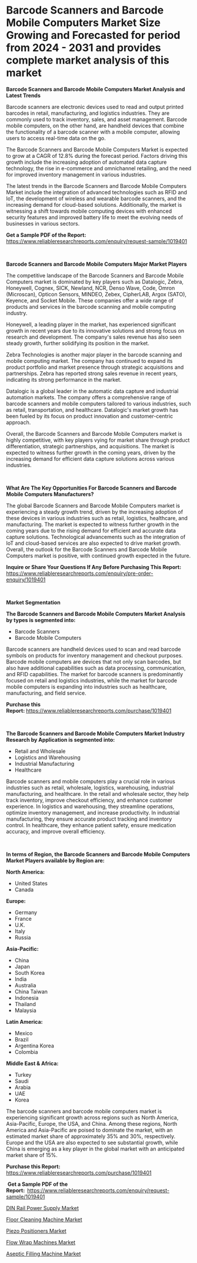<p><h1>Barcode Scanners and Barcode Mobile Computers Market Size Growing and Forecasted for period from 2024 - 2031 and provides complete market analysis of this market</h1></p><p><strong>Barcode Scanners and Barcode Mobile Computers Market Analysis and Latest Trends</strong></p>
<p><p>Barcode scanners are electronic devices used to read and output printed barcodes in retail, manufacturing, and logistics industries. They are commonly used to track inventory, sales, and asset management. Barcode mobile computers, on the other hand, are handheld devices that combine the functionality of a barcode scanner with a mobile computer, allowing users to access real-time data on the go.</p><p>The Barcode Scanners and Barcode Mobile Computers Market is expected to grow at a CAGR of 12.8% during the forecast period. Factors driving this growth include the increasing adoption of automated data capture technology, the rise in e-commerce and omnichannel retailing, and the need for improved inventory management in various industries.</p><p>The latest trends in the Barcode Scanners and Barcode Mobile Computers Market include the integration of advanced technologies such as RFID and IoT, the development of wireless and wearable barcode scanners, and the increasing demand for cloud-based solutions. Additionally, the market is witnessing a shift towards mobile computing devices with enhanced security features and improved battery life to meet the evolving needs of businesses in various sectors.</p></p>
<p><strong>Get a Sample PDF of the Report:&nbsp;</strong> <a href="https://www.reliableresearchreports.com/enquiry/request-sample/1019401">https://www.reliableresearchreports.com/enquiry/request-sample/1019401</a></p>
<p>&nbsp;</p>
<p><strong>Barcode Scanners and Barcode Mobile Computers Major Market Players</strong></p>
<p><p>The competitive landscape of the Barcode Scanners and Barcode Mobile Computers market is dominated by key players such as Datalogic, Zebra, Honeywell, Cognex, SICK, Newland, NCR, Denso Wave, Code, Omron (Microscan), Opticon Sensors, MINDEO, Zebex, CipherLAB, Argox (SATO), Keyence, and Socket Mobile. These companies offer a wide range of products and services in the barcode scanning and mobile computing industry.</p><p>Honeywell, a leading player in the market, has experienced significant growth in recent years due to its innovative solutions and strong focus on research and development. The company's sales revenue has also seen steady growth, further solidifying its position in the market.</p><p>Zebra Technologies is another major player in the barcode scanning and mobile computing market. The company has continued to expand its product portfolio and market presence through strategic acquisitions and partnerships. Zebra has reported strong sales revenue in recent years, indicating its strong performance in the market.</p><p>Datalogic is a global leader in the automatic data capture and industrial automation markets. The company offers a comprehensive range of barcode scanners and mobile computers tailored to various industries, such as retail, transportation, and healthcare. Datalogic's market growth has been fueled by its focus on product innovation and customer-centric approach.</p><p>Overall, the Barcode Scanners and Barcode Mobile Computers market is highly competitive, with key players vying for market share through product differentiation, strategic partnerships, and acquisitions. The market is expected to witness further growth in the coming years, driven by the increasing demand for efficient data capture solutions across various industries.</p></p>
<p>&nbsp;</p>
<p><strong>What Are The Key Opportunities For Barcode Scanners and Barcode Mobile Computers Manufacturers?</strong></p>
<p><p>The global Barcode Scanners and Barcode Mobile Computers market is experiencing a steady growth trend, driven by the increasing adoption of these devices in various industries such as retail, logistics, healthcare, and manufacturing. The market is expected to witness further growth in the coming years due to the rising demand for efficient and accurate data capture solutions. Technological advancements such as the integration of IoT and cloud-based services are also expected to drive market growth. Overall, the outlook for the Barcode Scanners and Barcode Mobile Computers market is positive, with continued growth expected in the future.</p></p>
<p><strong>Inquire or Share Your Questions If Any Before Purchasing This Report:</strong> <a href="https://www.reliableresearchreports.com/enquiry/pre-order-enquiry/1019401">https://www.reliableresearchreports.com/enquiry/pre-order-enquiry/1019401</a></p>
<p>&nbsp;</p>
<p><strong>Market Segmentation</strong></p>
<p><strong>The Barcode Scanners and Barcode Mobile Computers Market Analysis by types is segmented into:</strong></p>
<p><ul><li>Barcode Scanners</li><li>Barcode Mobile Computers</li></ul></p>
<p><p>Barcode scanners are handheld devices used to scan and read barcode symbols on products for inventory management and checkout purposes. Barcode mobile computers are devices that not only scan barcodes, but also have additional capabilities such as data processing, communication, and RFID capabilities. The market for barcode scanners is predominantly focused on retail and logistics industries, while the market for barcode mobile computers is expanding into industries such as healthcare, manufacturing, and field service.</p></p>
<p><strong>Purchase this Report:&nbsp;</strong><a href="https://www.reliableresearchreports.com/purchase/1019401">https://www.reliableresearchreports.com/purchase/1019401</a></p>
<p>&nbsp;</p>
<p><strong>The Barcode Scanners and Barcode Mobile Computers Market Industry Research by Application is segmented into:</strong></p>
<p><ul><li>Retail and Wholesale</li><li>Logistics and Warehousing</li><li>Industrial Manufacturing</li><li>Healthcare</li></ul></p>
<p><p>Barcode scanners and mobile computers play a crucial role in various industries such as retail, wholesale, logistics, warehousing, industrial manufacturing, and healthcare. In the retail and wholesale sector, they help track inventory, improve checkout efficiency, and enhance customer experience. In logistics and warehousing, they streamline operations, optimize inventory management, and increase productivity. In industrial manufacturing, they ensure accurate product tracking and inventory control. In healthcare, they enhance patient safety, ensure medication accuracy, and improve overall efficiency.</p></p>
<p>&nbsp;</p>
<p><strong>In terms of Region, the Barcode Scanners and Barcode Mobile Computers Market Players available by Region are:</strong></p>
<p>
    <p> <strong> North America: </strong>
        <ul>
            <li>United States</li>
            <li>Canada</li>
        </ul>
        </p> 
    <p> <strong> Europe: </strong>
        <ul>
            <li>Germany</li>
            <li>France</li>
            <li>U.K.</li>
            <li>Italy</li>
            <li>Russia</li>
        </ul>
        </p> 
    <p> <strong> Asia-Pacific: </strong>
        <ul>
            <li>China</li>
            <li>Japan</li>
            <li>South Korea</li>
            <li>India</li>
            <li>Australia</li>
            <li>China Taiwan</li>
            <li>Indonesia</li>
            <li>Thailand</li>
            <li>Malaysia</li>
        </ul>
        </p> 
    <p> <strong> Latin America: </strong>
        <ul>
            <li>Mexico</li>
            <li>Brazil</li>
            <li>Argentina Korea</li>
            <li>Colombia</li>
        </ul>
        </p> 
    <p> <strong> Middle East & Africa: </strong>
        <ul>
            <li>Turkey</li>
            <li>Saudi</li>
            <li>Arabia</li>
            <li>UAE</li>
            <li>Korea</li>
        </ul>
    </p>
    </p>
<p><p>The barcode scanners and barcode mobile computers market is experiencing significant growth across regions such as North America, Asia-Pacific, Europe, the USA, and China. Among these regions, North America and Asia-Pacific are poised to dominate the market, with an estimated market share of approximately 35% and 30%, respectively. Europe and the USA are also expected to see substantial growth, while China is emerging as a key player in the global market with an anticipated market share of 15%.</p></p>
<p><strong>Purchase this Report: </strong><a href="https://www.reliableresearchreports.com/purchase/1019401">https://www.reliableresearchreports.com/purchase/1019401</a></p>
<p>&nbsp;<strong>Get a Sample PDF of the Report:&nbsp;&nbsp;</strong><a href="https://www.reliableresearchreports.com/enquiry/request-sample/1019401">https://www.reliableresearchreports.com/enquiry/request-sample/1019401</a></p>
<p><strong></strong></p>
<p><p><a href="https://medium.com/p/6fc6c56a38f8/edit">DIN Rail Power Supply Market</a></p><p><a href="https://medium.com/p/a5306814d6c5/edit">Floor Cleaning Machine Market</a></p><p><a href="https://medium.com/p/74235678fa7f/edit">Piezo Positioners Market</a></p><p><a href="https://medium.com/p/27719ef64cc8/edit">Flow Wrap Machines Market</a></p><p><a href="https://medium.com/p/d2b7b5f9d008/edit">Aseptic Filling Machine Market</a></p></p>